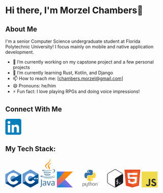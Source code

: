 # Hi there, I'm Morzel Chambers👋

## About Me
I'm a senior Computer Science undergraduate student at Florida Polytechnic University! I focus mainly on mobile and native application development.
- 🔭 I’m currently working on my capstone project and a few personal projects
- 🌱 I’m currently learning Rust, Kotlin, and Django
- 📫 How to reach me: [chambers.morzel@gmail.com]
- 😄 Pronouns: he/him
- ⚡ Fun fact: I love playing RPGs and doing voice impressions!

## Connect With Me
<a href="https://www.linkedin.com/in/morzel-chambers-39a847225" target="_blank" rel="noreferrer noopener"><img src="/social-icons/linkedin.png" width=50px></a>
## My Tech Stack:
<a href="https://cprogramming.com/" target="_blank" rel="noreferrer noopener"><img src="/tech-icons/c.png" width=50px></a> <img src="/tech-icons/cpp.png" width=50px> <img src="tech-icons/java.png" width=50px> <img src="/tech-icons/kotlin.png" width=50px> <img src="/tech-icons/python.png" width=100px> <img src="/tech-icons/bash.png" width=50px> <img src="/tech-icons/html.png" width=50px> <img src="/tech-icons/javascript.png" width=50px> 
